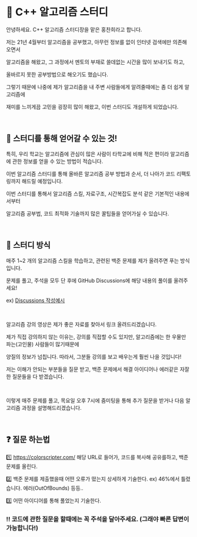 # 🙌 C++ 알고리즘 스터디

안녕하세요. C++ 알고리즘 스터디장을 맡은 홍찬희라고 합니다.

저는 21년 4월부터 알고리즘을 공부했고, 아무런 정보를 없이 인터넷 검색에만 의존해오면서

알고리즘을 해왔고, 그 과정에서 멘토의 부재로 쓸데없는 시간을 많이 보내기도 하고,

올바르지 못한 공부방법으로 해오기도 했습니다.

그렇기 때문에 나중에 제가 알고리즘을 내 주변 사람들에게 알려줄때에는 좀 더 쉽게 알고리즘에

재미를 느끼게끔 고민을 굉장히 많이 해왔고, 이번 스터디도 개설하게 되었습니다.

<br/>

## 📘 스터디를 통해 얻어갈 수 있는 것!

특히, 우리 학교는 알고리즘에 관심이 많은 사람이 타학교에 비해 적은 편이라 알고리즘에 관한 정보를 얻을 수 있는 방법이 적습니다.

이번 알고리즘 스터디를 통해 올바른 알고리즘 공부 방법과 순서, 더 나아가 코드 리팩토링까지 해드릴 예정입니다. 

이번 스터디를 통해서 알고리즘 스킬, 자료구조, 시간복잡도 분석 같은 기본적인 내용에서부터

알고리즘 공부법, 코드 최적화 기술까지 많은 꿀팁들을 얻어가실 수 있습니다.

<br/>

## 🧩 스터디 방식


매주 1~2 개의 알고리즘 스킬을 학습하고, 관련된 백준 문제를 제가 올려주면 푸는 방식입니다.

문제를 풀고, 주석을 모두 단 후에 GitHub Discussions에 해당 내용의 풀이를 올려주세요!

ex) [Discussions 작성예시](https://github.com/ghdcksgml1/Algorithm_Study/discussions/87)

<br/>

알고리즘 강의 영상은 제가 좋은 자료를 찾아서 링크 올려드리겠습니다.

제가 직접 강의하지 않는 이유는, 강의를 직접할 수도 있지만, 알고리즘에는 한 우물만 파는(고인물) 사람들이 많기때문에

양질의 정보가 넘칩니다. 따라서, 그분들 강의를 보고 배우는게 훨씬 나을 것입니다!

저는 이해가 안되는 부분들을 질문 받고, 백준 문제에서 해결 아이디어나 에러같은 자잘한 질문들을 다 받겠습니다.

<br/>

이렇게 매주 문제를 풀고, 목요일 오후 7시에 줌미팅을 통해 추가 질문을 받거나 다음 알고리즘 과정을 설명해드리겠습니다.

<br/>

## ❓ 질문 하는법

1️⃣ https://colorscripter.com/ 해당 URL로 들어가, 코드를 복사해 공유를하고, 백준 문제를 올린다.

2️⃣ 백준 문제를 제출했을때 어떤 오류가 떴는지 상세하게 기술한다. ex) 46%에서 틀렸습니다. 에러(OutOfBounds) 등등..

3️⃣ 어떤 아이디어를 통해 풀었는지 기술한다.

### ‼️ 코드에 관한 질문을 할때에는 꼭 주석을 달아주세요. (그래야 빠른 답변이 가능합니다!)

